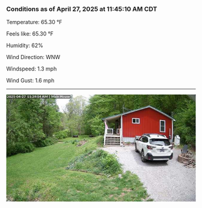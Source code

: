 ### Conditions as of April 27, 2025 at 11:45:10 AM CDT 

Temperature: 65.30 &deg;F

Feels like: 65.30 &deg;F

Humidity: 62%

Wind Direction: WNW

Windspeed: 1.3 mph

Wind Gust: 1.6 mph

---

<img src="./images/latest.jpeg"/>

